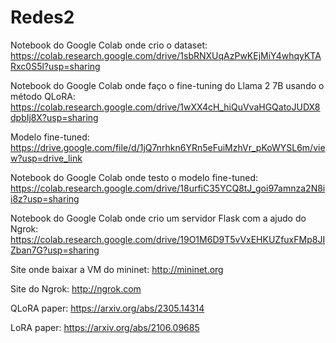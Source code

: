 # Redes2
Notebook do Google Colab onde crio o dataset:
https://colab.research.google.com/drive/1sbRNXUqAzPwKEjMiY4whqyKTARxc0S5l?usp=sharing

Notebook do Google Colab onde faço o fine-tuning do Llama 2 7B usando o método QLoRA:
https://colab.research.google.com/drive/1wXX4cH_hiQuVvaHGQatoJUDX8dpbIj8X?usp=sharing

Modelo fine-tuned:
https://drive.google.com/file/d/1jQ7nrhkn6YRn5eFuiMzhVr_pKoWYSL6m/view?usp=drive_link

Notebook do Google Colab onde testo o modelo fine-tuned:
https://colab.research.google.com/drive/18urfiC35YCQ8tJ_goi97amnza2N8ii8z?usp=sharing

Notebook do Google Colab onde crio um servidor Flask com a ajudo do Ngrok:
https://colab.research.google.com/drive/19O1M6D9T5vVxEHKUZfuxFMp8JIZban7G?usp=sharing

Site onde baixar a VM do mininet:
http://mininet.org

Site do Ngrok:
http://ngrok.com

QLoRA paper:
https://arxiv.org/abs/2305.14314

LoRA paper:
https://arxiv.org/abs/2106.09685
